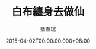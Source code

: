 ---
issue: 115
title: 白布纏身去做仙
author: 藍春瑞
date: 2015-04-02T00:00:00.000+08:00
topic: 文史
difficulty: 2
wikidata: Q98095468
wikidata_link: https://www.wikidata.org/wiki/Q98095468
---